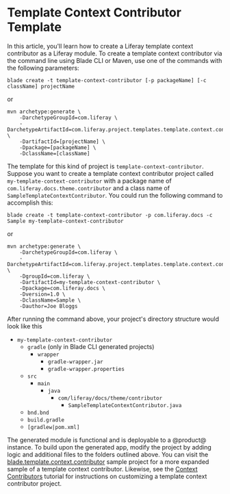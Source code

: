 # Template Context Contributor Template [](id=template-context-contributor-template)

In this article, you'll learn how to create a Liferay template context
contributor as a Liferay module. To create a template context contributor via
the command line using Blade CLI or Maven, use one of the commands with the
following parameters:

    blade create -t template-context-contributor [-p packageName] [-c className] projectName

or

    mvn archetype:generate \
        -DarchetypeGroupId=com.liferay \
        -DarchetypeArtifactId=com.liferay.project.templates.template.context.contributor \
        -DartifactId=[projectName] \
        -Dpackage=[packageName] \
        -DclassName=[className]

The template for this kind of project is `template-context-contributor`. Suppose
you want to create a template context contributor project called
`my-template-context-contributor` with a package name of
`com.liferay.docs.theme.contributor` and a class name of
`SampleTemplateContextContributor`. You could run the following command to
accomplish this:

    blade create -t template-context-contributor -p com.liferay.docs -c Sample my-template-context-contributor

or

    mvn archetype:generate \
        -DarchetypeGroupId=com.liferay \
        -DarchetypeArtifactId=com.liferay.project.templates.template.context.contributor \
        -DgroupId=com.liferay \
        -DartifactId=my-template-context-contributor \
        -Dpackage=com.liferay.docs \
        -Dversion=1.0 \
        -DclassName=Sample \
        -Dauthor=Joe Bloggs

After running the command above, your project's directory structure would look
like this

- `my-template-context-contributor`
    - `gradle` (only in Blade CLI generated projects)
        - `wrapper`
            - `gradle-wrapper.jar`
            - `gradle-wrapper.properties`
    - `src`
        - `main`
            - `java`
                - `com/liferay/docs/theme/contributor`
                    - `SampleTemplateContextContributor.java`
    - `bnd.bnd`
    - `build.gradle`
    - `[gradlew|pom.xml]`

The generated module is functional and is deployable to a @product@ instance. To
build upon the generated app, modify the project by adding logic and additional
files to the folders outlined above. You can visit the
[blade.template.context.contributor](https://github.com/liferay/liferay-blade-samples/tree/master/liferay-gradle/blade.template.context.contributor)
sample project for a more expanded sample of a template context contributor.
Likewise, see the
[Context Contributors](/develop/tutorials/-/knowledge_base/7-0/context-contributors)
tutorial for instructions on customizing a template context contributor project.
